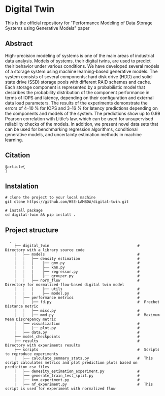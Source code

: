 # Digital Twin

This is the official repository for "Performance Modeling of Data Storage Systems using Generative Models" paper

## Abstract
High-precision modeling of systems is one of the main areas of industrial data
analysis. Models of systems, their digital twins, are used to predict their behavior under various
conditions. We have developed several models of a storage system using machine
learning-based generative models. The system consists of several components: hard disk drive
(HDD) and solid-state drive (SSD) storage pools with different RAID schemes and cache. Each
storage component is represented by a probabilistic model that describes the probability
distribution of the component performance in terms of IOPS and latency, depending on their
configuration and external data load parameters. The results of the experiments demonstrate the
errors of 4–10 % for IOPS and 3–16 % for latency predictions depending on the components and
models of the system. The predictions show up to 0.99 Pearson correlation with Little’s law,
which can be used for unsupervised reliability checks of the models. In addition, we present
novel data sets that can be used for benchmarking regression algorithms, conditional generative
models, and uncertainty estimation methods in machine learning.

## Citation

```
@article{
}
```

## Instalation

```
# clone the project to your local machine
git clone https://github.com/HSE-LAMBDA/digital-twin.git

# install package
cd digital-twin && pip install .
```

## Project structure
```
  .
    ├── digital_twin                                        #  Directory with a library source code
    │   ├── models                                          #
    |   |   ├── density estimation                          #
    |   |   |    ├── gmm.py                                 #
    |   |   |    ├── knn.py                                 #
    |   |   |    ├── regressor.py                           #
    |   |   |    ├── grouper.py                             #
    |   |   ├── norm_flow                                   #  Directory for normalized-flow-based digital twin model
    |   |   |    ├── utils                                  #  
    |   |   |    ├── model.py                               #  
    |   ├── performance metrics                             #
    |   |   ├── fd.py                                       #  Frechet Distance metric
    |   |   ├── misc.py                                     # 
    |   |   ├── mmd.py                                      #  Maximum Mean Discrepancy metric 
    |   ├── visualization                                   #
    |   |   ├── plot.py                                     #  
    |   ├── data.py                                         #
    ├── model_checkpoints                                   #
    ├── results                                             #  Directory with experiments results
    ├── scripts                                             #  Scripts to reproduce experiments
    |   ├── calculate_summary_stats.py                      #  This script calculates metrics and plot prediction plots based on prediction csv files
    |   ├── denesity_estimation_experiment.py               #
    |   ├── generate_train_test_split.py                    #
    |   ├── knn_experiment.py                               # 
    |   ├── nf_experiment.py                                #  This script is used for experiment with normalized flow
```
